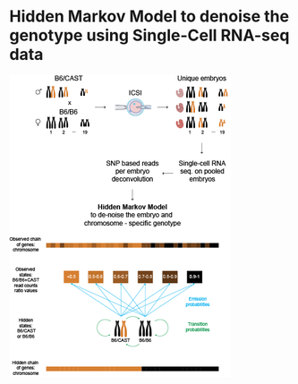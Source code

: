 # Hidden Markov Model to denoise the genotype using Single-Cell RNA-seq data
![Preview](./images/Figure1_v1.png)